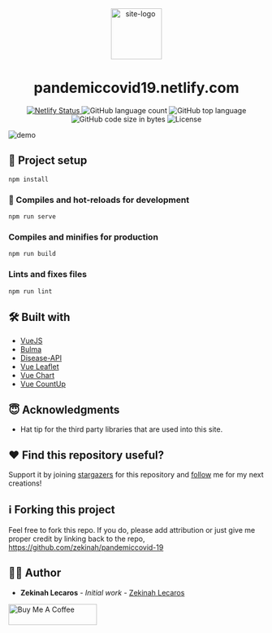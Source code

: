 
<div align="center">
  <img src="https://raw.githubusercontent.com/zekinah/pandemiccovid-19/master/public/img/covid19tracker.png" width="100" alt="site-logo"/>
</div>
<h1 align="center">
  pandemiccovid19.netlify.com
</h1>
<p align="center">
  <a href="https://app.netlify.com/sites/pandemiccovid19/deploys" target="_blank">
    <img src="https://api.netlify.com/api/v1/badges/c778ec93-a2fd-4653-ad09-e56471b075d2/deploy-status" alt="Netlify Status" />
  </a>
  <img alt="GitHub language count" src="https://img.shields.io/github/languages/count/zekinah/pandemiccovid-19">
  <img alt="GitHub top language" src="https://img.shields.io/github/languages/top/zekinah/pandemiccovid-19">
  <img alt="GitHub code size in bytes" src="https://img.shields.io/github/languages/code-size/zekinah/pandemiccovid-19">
  <img alt="License" src="https://img.shields.io/badge/license-MIT-blue.svg" >
</p>

![demo](https://raw.githubusercontent.com/zekinah/pandemiccovid-19/master/public/img/preview.png)

## 📐 Project setup
```
npm install
```

### 🚀 Compiles and hot-reloads for development
```
npm run serve
```

### Compiles and minifies for production
```
npm run build
```

### Lints and fixes files
```
npm run lint
```

## 🛠 Built with
* [VueJS](https://vuejs.org/)
* [Bulma](http://bulma.io/)
* [Disease-API](https://github.com/disease-sh/API)
* [Vue Leaflet](https://github.com/vue-leaflet/Vue2Leaflet)
* [Vue Chart](https://github.com/apertureless/vue-chartjs)
* [Vue CountUp](https://github.com/xlsdg/vue-countup-v2)

## 😇 Acknowledgments
* Hat tip for the third party libraries that are used into this site.

## ❤️ Find this repository useful?
Support it by joining [stargazers](https://github.com/zekinah/pandemiccovid-19/stargazers) for this repository and [follow](https://github.com/zekinah/) me for my next creations! 

## ℹ️ Forking this project
Feel free to fork this repo. If you do, please add attribution or just give me proper credit by linking back to the repo,
https://github.com/zekinah/pandemiccovid-19

## 👨‍💻 Author
* **Zekinah Lecaros** - *Initial work* - [Zekinah Lecaros](https://zekinahlecaros.com/)

<a href="https://www.buymeacoffee.com/zekinah" target="_blank"><img src="https://cdn.buymeacoffee.com/buttons/default-orange.png" alt="Buy Me A Coffee" height="41" width="174"></a>